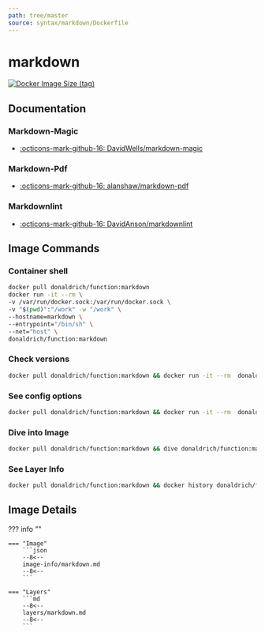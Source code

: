 ```yaml
---
path: tree/master
source: syntax/markdown/Dockerfile
---
```


# markdown

[![Docker Image Size (tag)](https://img.shields.io/docker/image-size/donaldrich/function/markdown?color=blue&label=donaldrich/function:markdown&logo=docker&style=flat-square)](https://hub.docker.com/r/donaldrich/function/markdown)

## Documentation

### Markdown-Magic

- [:octicons-mark-github-16: DavidWells/markdown-magic](https://github.com/DavidWells/markdown-magic)

### Markdown-Pdf

- [:octicons-mark-github-16: alanshaw/markdown-pdf](https://github.com/alanshaw/markdown-pdf)

### Markdownlint

- [:octicons-mark-github-16: DavidAnson/markdownlint](https://github.com/DavidAnson/markdownlint)

## Image Commands

### Container shell

```sh
docker pull donaldrich/function:markdown
docker run -it --rm \
-v /var/run/docker.sock:/var/run/docker.sock \
-v "$(pwd)":"/work" -w "/work" \
--hostname=markdown \
--entrypoint="/bin/sh" \
--net="host" \
donaldrich/function:markdown
```

### Check versions

```sh
docker pull donaldrich/function:markdown && docker run -it --rm  donaldrich/function:markdown validate
```

### See config options

```sh
docker pull donaldrich/function:markdown && docker run -it --rm  donaldrich/function:markdown help
```

### Dive into Image

```sh
docker pull donaldrich/function:markdown && dive donaldrich/function:markdown
```

### See Layer Info

```sh
docker pull donaldrich/function:markdown && docker history donaldrich/function:markdown
```

## Image Details

??? info ""

    === "Image"
        ```json
        --8<--
        image-info/markdown.md
        --8<--
        ```

    === "Layers"
        ```md
        --8<--
        layers/markdown.md
        --8<--
        ```
